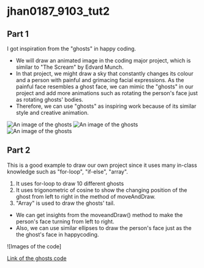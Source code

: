 # jhan0187_9103_tut2

## Part 1
I got inspiration from the "ghosts" in happy coding. 
- We will draw an animated image in the coding major project, which is similar to "The Scream" by Edvard Munch. 
- In that project, we might draw a sky that constantly changes its colour and a person with painful and grimacing facial expressions. As the painful face resembles a ghost face, we can mimic the "ghosts" in our project and add more animations such as rotating the person's face just as rotating ghosts' bodies.
- Therefore, we can use "ghosts" as inspiring work because of its similar style and creative animation.

![An image of the ghosts](readmyPictures/ghostFace.png)
![An image of the ghosts](readmyPictures/ghostFace2.png)
![An image of the ghosts](readmyPictures/ghosts.gif)





## Part 2
This is a good example to draw our own project since it uses many in-class knowledge such as "for-loop", "if-else", "array". 
1. It uses for-loop to draw 10 different ghosts
2. It uses trigonometric of cosine to show the changing position of the ghost from left to right in the method of moveAndDraw. 
3. "Array" is used to draw the ghosts' tail. 

- We can get insights from the moveandDraw() method to make the person's face turning from left to right.
- Also, we can use similar ellipses to draw the person's face just as the the ghost's face in happycoding.

![Images of the code]

[Link of the ghosts code](https://happycoding.io/tutorials/p5js/creating-classes/ghosts)



